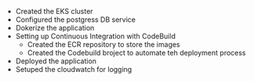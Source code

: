 - Created the EKS cluster
- Configured the postgress DB service
- Dokerize the application
- Setting up Continuous Integration with CodeBuild
  - Created the ECR repository to store the images
  - Created the Codebuild broject to automate teh deployment process
- Deployed the application
- Setuped the cloudwatch for logging

